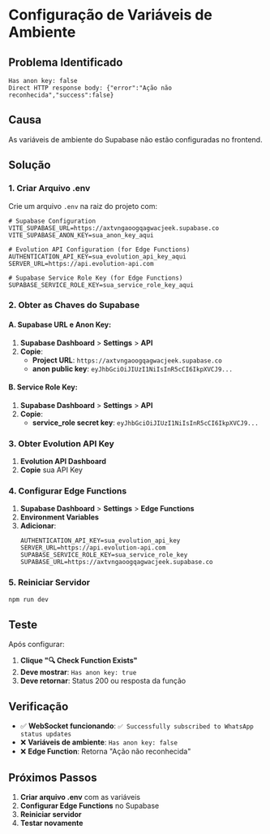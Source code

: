 # Configuração de Variáveis de Ambiente

## Problema Identificado
```
Has anon key: false
Direct HTTP response body: {"error":"Ação não reconhecida","success":false}
```

## Causa
As variáveis de ambiente do Supabase não estão configuradas no frontend.

## Solução

### 1. Criar Arquivo .env
Crie um arquivo `.env` na raiz do projeto com:

```env
# Supabase Configuration
VITE_SUPABASE_URL=https://axtvngaoogqagwacjeek.supabase.co
VITE_SUPABASE_ANON_KEY=sua_anon_key_aqui

# Evolution API Configuration (for Edge Functions)
AUTHENTICATION_API_KEY=sua_evolution_api_key_aqui
SERVER_URL=https://api.evolution-api.com

# Supabase Service Role Key (for Edge Functions)
SUPABASE_SERVICE_ROLE_KEY=sua_service_role_key_aqui
```

### 2. Obter as Chaves do Supabase

#### A. Supabase URL e Anon Key:
1. **Supabase Dashboard** > **Settings** > **API**
2. **Copie**:
   - **Project URL**: `https://axtvngaoogqagwacjeek.supabase.co`
   - **anon public key**: `eyJhbGciOiJIUzI1NiIsInR5cCI6IkpXVCJ9...`

#### B. Service Role Key:
1. **Supabase Dashboard** > **Settings** > **API**
2. **Copie**:
   - **service_role secret key**: `eyJhbGciOiJIUzI1NiIsInR5cCI6IkpXVCJ9...`

### 3. Obter Evolution API Key
1. **Evolution API Dashboard**
2. **Copie** sua API Key

### 4. Configurar Edge Functions
1. **Supabase Dashboard** > **Settings** > **Edge Functions**
2. **Environment Variables**
3. **Adicionar**:
   ```
   AUTHENTICATION_API_KEY=sua_evolution_api_key
   SERVER_URL=https://api.evolution-api.com
   SUPABASE_SERVICE_ROLE_KEY=sua_service_role_key
   SUPABASE_URL=https://axtvngaoogqagwacjeek.supabase.co
   ```

### 5. Reiniciar Servidor
```bash
npm run dev
```

## Teste
Após configurar:

1. **Clique "🔍 Check Function Exists"**
2. **Deve mostrar**: `Has anon key: true`
3. **Deve retornar**: Status 200 ou resposta da função

## Verificação
- ✅ **WebSocket funcionando**: `✅ Successfully subscribed to WhatsApp status updates`
- ❌ **Variáveis de ambiente**: `Has anon key: false`
- ❌ **Edge Function**: Retorna "Ação não reconhecida"

## Próximos Passos
1. **Criar arquivo .env** com as variáveis
2. **Configurar Edge Functions** no Supabase
3. **Reiniciar servidor**
4. **Testar novamente**





